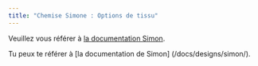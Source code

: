 ```yaml
---
title: "Chemise Simone : Options de tissu"
---
```


<Note>

Veuillez vous référer à [la documentation Simon](/docs/patterns/simon/).

Tu peux te référer à [la documentation de Simon] (/docs/designs/simon/).

</Note>
